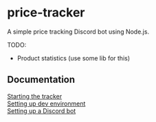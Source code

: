 # price-tracker

A simple price tracking Discord bot using Node.js.

TODO:

- Product statistics (use some lib for this)

## Documentation

[Starting the tracker](./docs/production.md)  
[Setting up dev environment](./docs/development.md)  
[Setting up a Discord bot](./docs/discord_bot.md)
